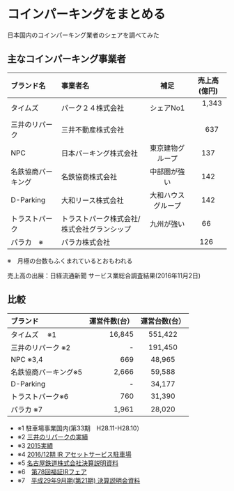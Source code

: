 # コインパーキングをまとめる
日本国内のコインパーキング業者のシェアを調べてみた

## 主なコインパーキング事業者

| ブランド名 |事業者名|補足|売上高(億円)|
|:-----------|:------------|:------------:|:------------:|
| タイムズ     | パーク２４株式会社        |シェアNo1|      1,343    |
| 三井のリパーク     | 三井不動産株式会社     |   |      637  |
| NPC    | 日本パーキング株式会社        |  東京建物グループ        |137|
| 名鉄協商パーキング    | 名鉄協商株式会社       |中部圏が強い |  142   |
| D-Parking  | 大和リース株式会社   | 大和ハウスグループ|  142   |
| トラストパーク | トラストパーク株式会社/株式会社グランシップ   | 九州が強い|  66   |
| パラカ　※ | パラカ株式会社   ||126   |

※　月極の台数もふくまれているとおもわれる

売上高の出展：日経流通新聞 サービス業総合調査結果(2016年11月2日)

## 比較

| ブランド |運営件数(台）|運営台数(台）|
|:-----------|------------:|:------------:|
| タイムズ  　※1   |    16,845    |551,422  |
| 三井のリパーク  ※2  |    -    |191,450  |
| NPC ※3,4|   669    |48,965  |191|
|名鉄協商パーキング※5|  2,666    |59,588  |
| D-Parking|  -    |34,177  |
| トラストパーク※6|  760  |31,390  |
| パラカ ※7|  1,961  |28,020  |


+ ※1 駐車場事業国内(第33期　H28.11-H28.10）
+ ※2 [三井のリパークの実績](https://www.repark.jp/parking_owner/strength/achievements.html)
+ ※3 [2015実績](https://npc-npc.co.jp/company/business/)
+ ※4 [2016/12期 IR アセットサービス駐車場](http://pdf.irpocket.com/C8804/Wc5N/PUd3/cTrn.pdf)
+ ※5 [名古屋鉄道株式会社決算説明資料](http://www.meitetsu.co.jp/profile/ir/reference/results_briefing/kessan_setsumeikai161116.pdf)
+ ※6　[第78回福証IRフェア](http://trust-hd.co.jp/_code/upload/pdfs/20171118221159.pdf)
+ ※7　[平成29年9月期(第21期) 決算説明会資料](http://www.paraca.co.jp/paraca_admin/wp-content/uploads/2017/12/20171114_ir_21setsumei-.pdf)
